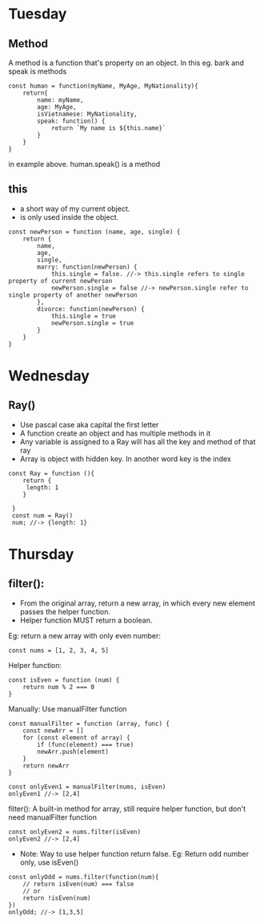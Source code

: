# Tuesday
## Method
A method is a function that's property on an object. In this eg. bark and speak is methods
~~~
const human = function(myName, MyAge, MyNationality){
    return{
        name: myName,
        age: MyAge,
        isVietnamese: MyNationality,
        speak: function() {
            return `My name is ${this.name}`          
        }
    }
}
~~~
in example above. human.speak() is a method
## this
* a short way of my current object.
* is only used inside the object.
~~~
const newPerson = function (name, age, single) {
    return {
        name,
        age,
        single,
        marry: function(newPerson) {
            this.single = false. //-> this.single refers to single property of current newPerson
            newPerson.single = false //-> newPerson.single refer to single property of another newPerson
        },
        divorce: function(newPerson) {
            this.single = true
            newPerson.single = true
        }
    }
}

~~~
# Wednesday
## Ray()
* Use pascal case aka capital the first letter
* A function create an object and has multiple methods in it
* Any variable is assigned to a Ray will has all the key and method of that ray
* Array is object with hidden key. In another word key is the index

~~~
const Ray = function (){
    return {
     length: 1
    } 
 
 }
 const num = Ray()
 num; //-> {length: 1}
~~~
# Thursday
## filter():
* From the original array, return a new array, in which every new element passes the helper function.
* Helper function MUST return a boolean.


Eg: return a new array with only even number:
~~~
const nums = [1, 2, 3, 4, 5]
~~~

Helper function:
~~~
const isEven = function (num) {
    return num % 2 === 0
}
~~~
Manually: Use manualFilter function
~~~
const manualFilter = function (array, func) {
    const newArr = []
    for (const element of array) {
        if (func(element) === true)
        newArr.push(element)
    }
    return newArr
}

const onlyEven1 = manualFilter(nums, isEven)
onlyEven1 //-> [2,4]
~~~
filter(): A built-in method for array, still require helper function, but don't need manualFilter function
~~~
const onlyEven2 = nums.filter(isEven)
onlyEven2 //-> [2,4]
~~~
* Note: Way to use helper function return false.
Eg: Return odd number only, use isEven()
~~~
const onlyOdd = nums.filter(function(num){
    // return isEven(num) === false
    // or
    return !isEven(num)
})
onlyOdd; //-> [1,3,5]
~~~

